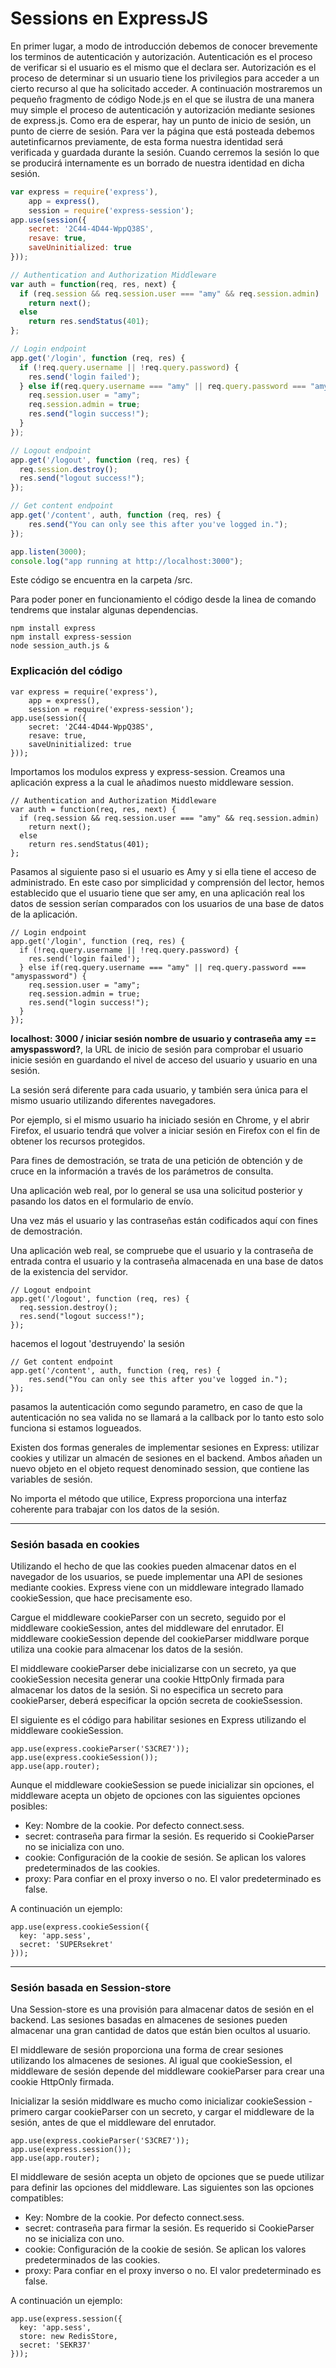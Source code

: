 # Sessions en ExpressJS

En primer lugar, a modo de introducción debemos de conocer brevemente los terminos de autenticación y autorización. Autenticación es el proceso de verificar si el usuario es el mismo que el declara ser. Autorización es el proceso de determinar si un usuario tiene los privilegios para acceder a un cierto recurso al que ha solicitado acceder. A continuación mostraremos un pequeño fragmento de código Node.js en el que se ilustra de una manera muy simple el proceso de autenticación y autorización mediante sesiones de express.js. Como era de esperar, hay un punto de inicio de sesión, un punto de cierre de sesión. Para ver la página que está posteada debemos autetinficarnos previamente, de esta forma nuestra identidad será verificada y guardada durante la sesión. Cuando cerremos la sesión lo que se producirá internamente es un borrado de nuestra identidad en dicha sesión.

```js
var express = require('express'),
    app = express(),
    session = require('express-session');
app.use(session({
    secret: '2C44-4D44-WppQ38S',
    resave: true,
    saveUninitialized: true
}));

// Authentication and Authorization Middleware
var auth = function(req, res, next) {
  if (req.session && req.session.user === "amy" && req.session.admin)
    return next();
  else
    return res.sendStatus(401);
};

// Login endpoint
app.get('/login', function (req, res) {
  if (!req.query.username || !req.query.password) {
    res.send('login failed');    
  } else if(req.query.username === "amy" || req.query.password === "amyspassword") {
    req.session.user = "amy";
    req.session.admin = true;
    res.send("login success!");
  }
});

// Logout endpoint
app.get('/logout', function (req, res) {
  req.session.destroy();
  res.send("logout success!");
});

// Get content endpoint
app.get('/content', auth, function (req, res) {
    res.send("You can only see this after you've logged in.");
});

app.listen(3000);
console.log("app running at http://localhost:3000");
```

Este código se encuentra en la carpeta /src.

Para poder poner en funcionamiento el código desde la linea de comando tendrems que instalar algunas dependencias.

```
npm install express
npm install express-session
node session_auth.js &
```

### Explicación del código

```
var express = require('express'),
    app = express(),
    session = require('express-session');
app.use(session({
    secret: '2C44-4D44-WppQ38S',
    resave: true,
    saveUninitialized: true
}));
```

Importamos los modulos express y express-session. Creamos una aplicación express a la cual le añadimos nuesto middleware session.

```
// Authentication and Authorization Middleware
var auth = function(req, res, next) {
  if (req.session && req.session.user === "amy" && req.session.admin)
    return next();
  else
    return res.sendStatus(401);
};
```

Pasamos al siguiente paso si el usuario es Amy y si ella tiene el acceso de administrado. En este caso por simplicidad y comprensión del lector, hemos establecido que el usuario tiene que ser amy, en una aplicación real los datos de session serían comparados  con los usuarios de una base de datos de la aplicación.

```
// Login endpoint
app.get('/login', function (req, res) {
  if (!req.query.username || !req.query.password) {
    res.send('login failed');    
  } else if(req.query.username === "amy" || req.query.password === "amyspassword") {
    req.session.user = "amy";
    req.session.admin = true;
    res.send("login success!");
  }
});
```

**localhost: 3000 / iniciar sesión nombre de usuario y contraseña amy == amyspassword?**, la URL de inicio de sesión para comprobar el usuario inicie sesión en guardando el nivel de acceso del usuario y usuario en una sesión.

La sesión será diferente para cada usuario, y también sera única para el mismo usuario utilizando diferentes navegadores.

Por ejemplo, si el mismo usuario ha iniciado sesión en  Chrome, y el abrir Firefox, el usuario tendrá que volver a iniciar sesión en Firefox con el fin de obtener los recursos protegidos.

Para fines de demostración, se trata de una petición de obtención y de cruce en la información a través de los parámetros de consulta.

Una aplicación web real, por lo general se usa una solicitud posterior y pasando los datos en el formulario de envío.

Una vez más el usuario y las contraseñas están codificados aquí con fines de demostración.

Una aplicación web real, se compruebe que el usuario y la contraseña de entrada contra el usuario y la contraseña almacenada en una base de datos de la existencia del servidor.

```
// Logout endpoint
app.get('/logout', function (req, res) {
  req.session.destroy();
  res.send("logout success!");
});
```

hacemos el logout 'destruyendo' la sesión

```
// Get content endpoint
app.get('/content', auth, function (req, res) {
    res.send("You can only see this after you've logged in.");
});
```

pasamos la autenticación como segundo parametro, en caso de que la autenticación no sea valida no se llamará  a la callback por lo tanto esto solo funciona si estamos logueados.

Existen dos formas generales de implementar sesiones en Express: utilizar cookies y utilizar un almacén de sesiones en el backend. Ambos añaden un nuevo objeto en el objeto request denominado session, que contiene las variables de sesión.

No importa el método que utilice, Express proporciona una interfaz coherente para trabajar con los datos de la sesión.

---

### Sesión basada en cookies

Utilizando el hecho de que las cookies pueden almacenar datos en el navegador de los usuarios, se puede implementar una API de sesiones mediante cookies. Express viene con un middleware integrado llamado cookieSession, que hace precisamente eso.

Cargue el middleware cookieParser con un secreto, seguido por el middleware cookieSession, antes del middleware del enrutador. El middleware cookieSession depende del cookieParser middlware porque utiliza una cookie para almacenar los datos de la sesión.

El middleware cookieParser debe inicializarse con un secreto, ya que cookieSession necesita generar una cookie HttpOnly firmada para almacenar los datos de la sesión. Si no especifica un secreto para cookieParser, deberá especificar la opción secreta de cookieSsession.

El siguiente es el código para habilitar sesiones en Express utilizando el middleware cookieSession.

```
app.use(express.cookieParser('S3CRE7'));
app.use(express.cookieSession());
app.use(app.router);
```

Aunque el middleware cookieSession se puede inicializar sin opciones, el middleware acepta un objeto de opciones con las siguientes opciones posibles:

* Key: Nombre de la cookie. Por defecto connect.sess.
* secret: contraseña para firmar la sesión. Es requerido si CookieParser no se inicializa con uno.
* cookie: Configuración de la cookie de sesión. Se aplican los valores predeterminados de las cookies.
* proxy: Para confiar en el proxy inverso o no. El valor predeterminado es false.

A continuación un ejemplo:

```
app.use(express.cookieSession({
  key: 'app.sess',
  secret: 'SUPERsekret'
}));
```

---

### Sesión basada en Session-store

Una Session-store es una provisión para almacenar datos de sesión en el backend. Las sesiones basadas en almacenes de sesiones pueden almacenar una gran cantidad de datos que están bien ocultos al usuario.

El middleware de sesión proporciona una forma de crear sesiones utilizando los almacenes de sesiones. Al igual que cookieSession, el middleware de sesión depende del middleware cookieParser para crear una cookie HttpOnly firmada.

Inicializar la sesión middlware es mucho como inicializar cookieSession - primero cargar cookieParser con un secreto, y cargar el middleware de la sesión, antes de que el middleware del enrutador.

```
app.use(express.cookieParser('S3CRE7'));
app.use(express.session());
app.use(app.router);
```

El middleware de sesión acepta un objeto de opciones que se puede utilizar para definir las opciones del middleware. Las siguientes son las opciones compatibles:

* Key: Nombre de la cookie. Por defecto connect.sess.
* secret: contraseña para firmar la sesión. Es requerido si CookieParser no se inicializa con uno.
* cookie: Configuración de la cookie de sesión. Se aplican los valores predeterminados de las cookies.
* proxy: Para confiar en el proxy inverso o no. El valor predeterminado es false.

A continuación un ejemplo:

```
app.use(express.session({
  key: 'app.sess',
  store: new RedisStore,
  secret: 'SEKR37'
}));
```




